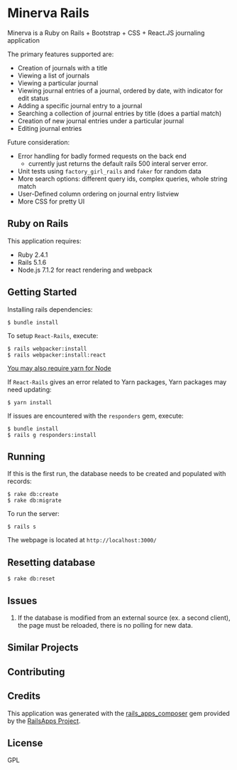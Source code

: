 Minerva Rails
================

Minerva is a Ruby on Rails + Bootstrap + CSS + React.JS journaling application

The primary features supported are:

- Creation of journals with a title
- Viewing a list of journals
- Viewing a particular journal
- Viewing journal entries of a journal, ordered by date, with indicator for edit status
- Adding a specific journal entry to a journal
- Searching a collection of journal entries by title (does a partial match)
- Creation of new journal entries under a particular journal
- Editing journal entries

Future consideration:

- Error handling for badly formed requests on the back end
	- currently just returns the default rails 500 interal server error.
- Unit tests using `factory_girl_rails` and `faker` for random data
- More search options: different query ids, complex queries, whole string match
- User-Defined column ordering on journal entry listview
- More CSS for pretty UI


Ruby on Rails
-------------

This application requires:

- Ruby 2.4.1
- Rails 5.1.6
- Node.js 7.1.2 for react rendering and webpack

Getting Started
---------------
Installing rails dependencies:

```
$ bundle install
```


To setup `React-Rails`, execute:

```
$ rails webpacker:install
$ rails webpacker:install:react
```

[You may also require yarn for Node](https://yarnpkg.com/lang/en/docs/install/)

If `React-Rails` gives an error related to Yarn packages, Yarn packages may need updating:

```
$ yarn install
```

If issues are encountered with the `responders` gem, execute:

```
$ bundle install
$ rails g responders:install
```

Running
-------
If this is the first run, the database needs to be created and populated with records:

```
$ rake db:create
$ rake db:migrate
```

To run the server:

```
$ rails s
```

The webpage is located at `http://localhost:3000/`

Resetting database
-------------------------

```
$ rake db:reset
```

Issues
-------------
1. If the database is modified from an external source (ex. a second client), the page must be reloaded, there is no polling for new data.

Similar Projects
----------------

Contributing
------------

Credits
-------
This application was generated with the [rails_apps_composer](https://github.com/RailsApps/rails_apps_composer) gem
provided by the [RailsApps Project](http://railsapps.github.io/).

License
-------
GPL